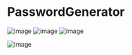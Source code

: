 # PasswordGenerator
![image](https://github.com/ktung2018/PasswordGenerator/assets/35645038/9299841e-9677-47e7-99a4-07fc4b4eb798)
![image](https://github.com/ktung2018/PasswordGenerator/assets/35645038/4890fba0-2d6f-4d67-b787-3ca5e73af182)
![image](https://github.com/ktung2018/PasswordGenerator/assets/35645038/6fc5d489-787c-4054-9b78-c9651e85d4dc)

![image](https://github.com/ktung2018/PasswordGenerator/assets/35645038/73c474cb-4907-460b-8957-7a0eb0e93cf9)
